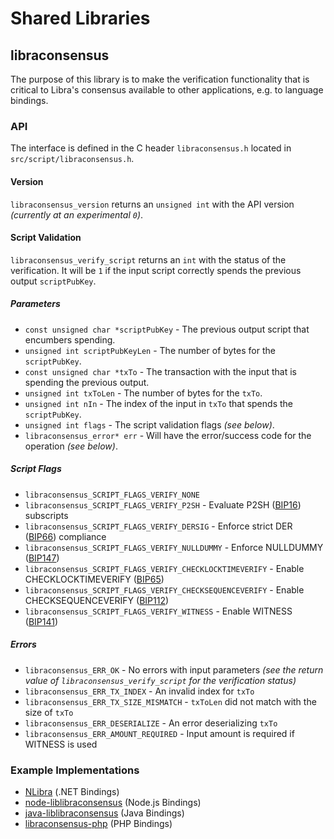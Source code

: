Shared Libraries
================

## libraconsensus

The purpose of this library is to make the verification functionality that is critical to Libra's consensus available to other applications, e.g. to language bindings.

### API

The interface is defined in the C header `libraconsensus.h` located in  `src/script/libraconsensus.h`.

#### Version

`libraconsensus_version` returns an `unsigned int` with the API version *(currently at an experimental `0`)*.

#### Script Validation

`libraconsensus_verify_script` returns an `int` with the status of the verification. It will be `1` if the input script correctly spends the previous output `scriptPubKey`.

##### Parameters
- `const unsigned char *scriptPubKey` - The previous output script that encumbers spending.
- `unsigned int scriptPubKeyLen` - The number of bytes for the `scriptPubKey`.
- `const unsigned char *txTo` - The transaction with the input that is spending the previous output.
- `unsigned int txToLen` - The number of bytes for the `txTo`.
- `unsigned int nIn` - The index of the input in `txTo` that spends the `scriptPubKey`.
- `unsigned int flags` - The script validation flags *(see below)*.
- `libraconsensus_error* err` - Will have the error/success code for the operation *(see below)*.

##### Script Flags
- `libraconsensus_SCRIPT_FLAGS_VERIFY_NONE`
- `libraconsensus_SCRIPT_FLAGS_VERIFY_P2SH` - Evaluate P2SH ([BIP16](https://github.com/libra/bips/blob/master/bip-0016.mediawiki)) subscripts
- `libraconsensus_SCRIPT_FLAGS_VERIFY_DERSIG` - Enforce strict DER ([BIP66](https://github.com/libra/bips/blob/master/bip-0066.mediawiki)) compliance
- `libraconsensus_SCRIPT_FLAGS_VERIFY_NULLDUMMY` - Enforce NULLDUMMY ([BIP147](https://github.com/libra/bips/blob/master/bip-0147.mediawiki))
- `libraconsensus_SCRIPT_FLAGS_VERIFY_CHECKLOCKTIMEVERIFY` - Enable CHECKLOCKTIMEVERIFY ([BIP65](https://github.com/libra/bips/blob/master/bip-0065.mediawiki))
- `libraconsensus_SCRIPT_FLAGS_VERIFY_CHECKSEQUENCEVERIFY` - Enable CHECKSEQUENCEVERIFY ([BIP112](https://github.com/libra/bips/blob/master/bip-0112.mediawiki))
- `libraconsensus_SCRIPT_FLAGS_VERIFY_WITNESS` - Enable WITNESS ([BIP141](https://github.com/libra/bips/blob/master/bip-0141.mediawiki))

##### Errors
- `libraconsensus_ERR_OK` - No errors with input parameters *(see the return value of `libraconsensus_verify_script` for the verification status)*
- `libraconsensus_ERR_TX_INDEX` - An invalid index for `txTo`
- `libraconsensus_ERR_TX_SIZE_MISMATCH` - `txToLen` did not match with the size of `txTo`
- `libraconsensus_ERR_DESERIALIZE` - An error deserializing `txTo`
- `libraconsensus_ERR_AMOUNT_REQUIRED` - Input amount is required if WITNESS is used

### Example Implementations
- [NLibra](https://github.com/NicolasDorier/NLibra/blob/master/NLibra/Script.cs#L814) (.NET Bindings)
- [node-liblibraconsensus](https://github.com/bitpay/node-liblibraconsensus) (Node.js Bindings)
- [java-liblibraconsensus](https://github.com/dexX7/java-liblibraconsensus) (Java Bindings)
- [libraconsensus-php](https://github.com/Bit-Wasp/libraconsensus-php) (PHP Bindings)
